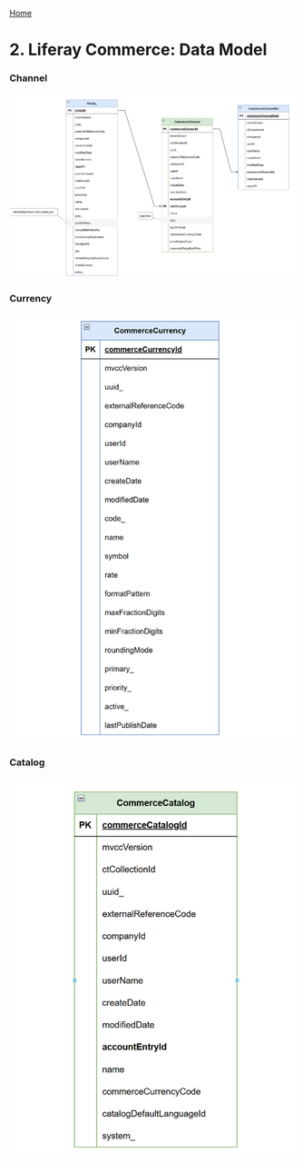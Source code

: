 [Home](../../README.md)

# 2. Liferay Commerce: Data Model

### Channel

![01-commerce-channel.png](images/01-commerce-channel.png)

### Currency

![02-currencies.png](images/02-currencies.png)

### Catalog

![03-commerce-catalog.png](images/03-commerce-catalog.png)